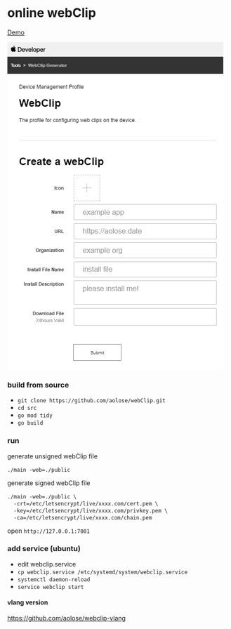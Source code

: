# online webClip
[Demo](https://ivi.cx)

![preview](preview.png)

### build from source 
- `git clone https://github.com/aolose/webClip.git`
- `cd src`
- `go mod tidy`
- `go build`

### run
generate unsigned webClip file
```
./main -web=./public 
```

generate signed webClip file
```
./main -web=./public \
  -crt=/etc/letsencrypt/live/xxxx.com/cert.pem \
  -key=/etc/letsencrypt/live/xxxx.com/privkey.pem \
  -ca=/etc/letsencrypt/live/xxxx.com/chain.pem
```
open `http://127.0.0.1:7001`

### add service (ubuntu)
- edit webclip.service  
- `cp webclip.service /etc/systemd/system/webclip.service`
- `systemctl daemon-reload`
- `service webclip start`


#### vlang version
https://github.com/aolose/webclip-vlang
